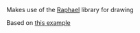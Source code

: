Makes use of the [Raphael](http://raphaeljs.com/) library for drawing

Based on [this example](http://raphaeljs.com/analytics.html)
